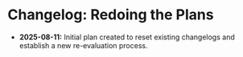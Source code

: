 # Changelog: Redoing the Plans

*   **2025-08-11:** Initial plan created to reset existing changelogs and establish a new re-evaluation process.